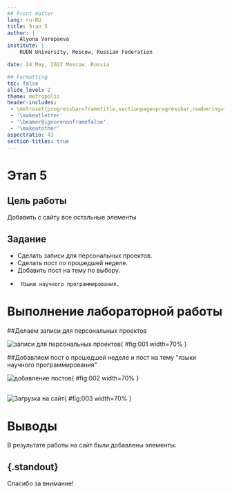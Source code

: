 ```yaml
---
## Front matter
lang: ru-RU
title: Этап 5
author: |
	Alyona Voropaeva
institute: |
	RUDN University, Moscow, Russian Federation

date: 24 May, 2022 Moscow, Russia

## Formatting
toc: false
slide_level: 2
theme: metropolis
header-includes: 
 - \metroset{progressbar=frametitle,sectionpage=progressbar,numbering=fraction}
 - '\makeatletter'
 - '\beamer@ignorenonframefalse'
 - '\makeatother'
aspectratio: 43
section-titles: true
---
```


# Этап 5

## Цель работы

Добавить с сайту все остальные элементы

## Задание


- Сделать записи для персональных проектов.
- Сделать пост по прошедшей неделе.
- Добавить пост на тему по выбору.
-      Языки научного программирования.


# Выполнение лабораторной работы

##Делаем записи для персональных проектов

![записи для персональных проектов](image/1.png){ #fig:001 width=70% }

##Добавляем пост о прошедшей неделе и пост на тему "языки научного программирования"

![добавление постов](image/2.png){ #fig:002 width=70% }

##

![Загрузка на сайт](image/3.png){ #fig:003 width=70% }



# Выводы

В результате работы на сайт были добавлены элементы.



## {.standout}

Спасибо за внимание!
